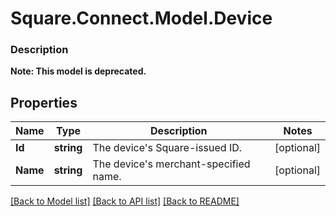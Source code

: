 # Square.Connect.Model.Device

### Description


**Note: This model is deprecated.**

## Properties

Name | Type | Description | Notes
------------ | ------------- | ------------- | -------------
**Id** | **string** | The device&#39;s Square-issued ID. | [optional] 
**Name** | **string** | The device&#39;s merchant-specified name. | [optional] 



[[Back to Model list]](../README.md#documentation-for-models) [[Back to API list]](../README.md#documentation-for-api-endpoints) [[Back to README]](../README.md)

